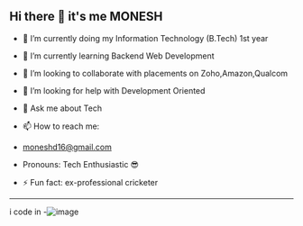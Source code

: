 ## Hi there 👋  it's me MONESH

- 🔭 I’m currently doing my Information Technology (B.Tech) 1st year 

- 🌱 I’m currently learning Backend Web Development
- 👯 I’m looking to collaborate with placements on Zoho,Amazon,Qualcom 
- 🤔 I’m looking for help with Development Oriented
- 💬 Ask me about Tech
- 📫 How to reach me:
- moneshd16@gmail.com
- Pronouns: Tech Enthusiastic 😎
- ⚡ Fun fact: ex-professional cricketer 
***
i code in 
-![image](https://img.shields.io/badge/Java-ED8B00?style=for-the-badge&logo=openjdk&logoColor=white)
